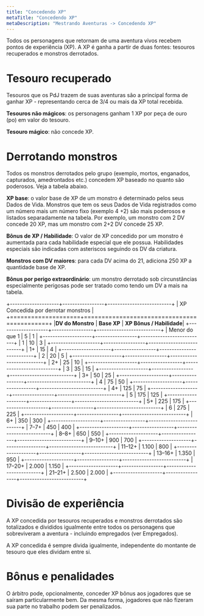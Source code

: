 ```yaml
---
title: "Concedendo XP"
metaTitle: "Concedendo XP"
metaDescription: "Mestrando Aventuras -> Concedendo XP"
---
```


Todos os personagens que retornam de uma aventura vivos recebem pontos de experiência (XP). A XP é ganha a partir de duas fontes: tesouros recuperados e monstros derrotados.

# Tesouro recuperado

Tesouros que os PdJ trazem de suas aventuras são a principal forma de ganhar XP - representando cerca de 3/4 ou mais da XP total recebida.

**Tesouros não mágicos**: os personagens ganham 1 XP por peça de ouro (po) em valor do tesouro.

**Tesouro mágico**: não concede XP.

# Derrotando monstros

Todos os monstros derrotados pelo grupo (exemplo, mortos, enganados, capturados, amedrontados etc.) concedem XP baseado no quanto são poderosos. Veja a tabela abaixo.

**XP base**: o valor base de XP de um monstro é determinado pelos seus Dados de Vida. Monstros que tem os seus Dados de Vida registrados como um número mais um número fixo (exemplo 4 +2) são mais poderosos e listados separadamente na tabela. Por exemplo, um monstro com 2 DV concede 20 XP, mas um monstro com 2+2 DV concede 25 XP.

**Bônus de XP / Habilidade**: O valor de XP concedido por um monstro é aumentada para cada habilidade especial que ele possua. Habilidades especiais são indicadas com asteriscos seguindo os DV da criatura.

**Monstros com DV maiores**: para cada DV acima do 21, adiciona 250 XP a quantidade base de XP.

**Bônus por perigo extraordinário**: um monstro derrotado sob circunstâncias especialmente perigosas pode ser tratado como tendo um DV a mais na tabela. 

+--------------------+-----------------+--------------------------+
| XP Concedida por derrotar monstros                              |
+====================+============================================+
|**DV do Monstro**   | **Base XP**     | **XP Bônus / Habilidade**|
+--------------------+-----------------+--------------------------+
| Menor do que 1     | 5               | 1                        |
+--------------------+-----------------+--------------------------+
| 1                  | 10              | 3                        |
+--------------------+-----------------+--------------------------+
| 1+                 | 15              | 4                        |
+--------------------+-----------------+--------------------------+
| 2                  | 20              | 5                        |
+--------------------+-----------------+--------------------------+
| 2+                 | 25              | 10                       |
+--------------------+-----------------+--------------------------+
| 3                  | 35              | 15                       |
+--------------------+-----------------+--------------------------+
| 3+                 | 50              | 25                       |
+--------------------+-----------------+--------------------------+
| 4                  | 75              | 50                       |
+--------------------+-----------------+--------------------------+
| 4+                 | 125             | 75                       |
+--------------------+-----------------+--------------------------+
| 5                  | 175             | 125                      |
+--------------------+-----------------+--------------------------+
| 5+                 | 225             | 175                      |
+--------------------+-----------------+--------------------------+
| 6                  | 275             | 225                      |
+--------------------+-----------------+--------------------------+
| 6+                 | 350             | 300                      |
+--------------------+-----------------+--------------------------+
| 7–7+               | 450             | 400                      |
+--------------------+-----------------+--------------------------+
| 8–8+               | 650             | 550                      |
+--------------------+-----------------+--------------------------+
| 9–10+              | 900             | 700                      |
+--------------------+-----------------+--------------------------+
| 11–12+             | 1.100           | 800                      |
+--------------------+-----------------+--------------------------+
| 13–16+             | 1.350           | 950                      |
+--------------------+-----------------+--------------------------+
| 17–20+             | 2.000           | 1.150                    |
+--------------------+-----------------+--------------------------+
| 21–21+             | 2.500           | 2.000                    |
+--------------------+-----------------+--------------------------+

# Divisão de experiência

A XP concedida por tesouros recuperados e monstros derrotados são totalizados e divididos igualmente entre todos os personagens que sobreviveram a aventura - incluindo empregados (ver Empregados).

A XP concedida é sempre divida igualmente, independente do montante de tesouro que eles dividam entre si.

# Bônus e penalidades

O árbitro pode, opcionalmente, conceder XP bônus aos jogadores que se saíram particularmente bem. Da mesma forma, jogadores que não fizeram sua parte no trabalho podem ser penalizados.